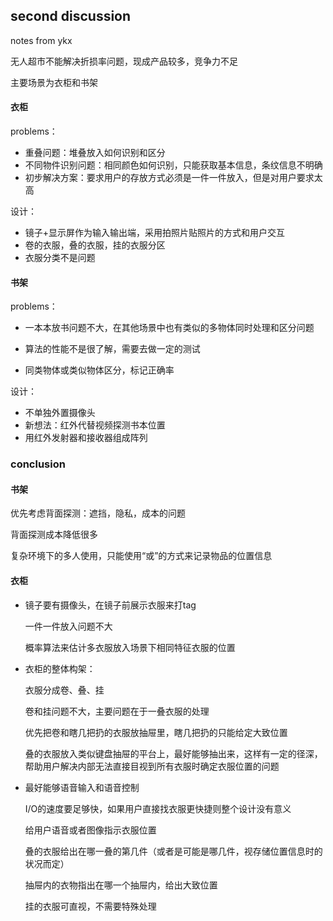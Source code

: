 ## second discussion

notes from ykx



无人超市不能解决折损率问题，现成产品较多，竞争力不足

主要场景为衣柜和书架

#### 衣柜

problems：

- 重叠问题：堆叠放入如何识别和区分
- 不同物件识别问题：相同颜色如何识别，只能获取基本信息，条纹信息不明确
- 初步解决方案：要求用户的存放方式必须是一件一件放入，但是对用户要求太高

设计：

- 镜子+显示屏作为输入输出端，采用拍照片贴照片的方式和用户交互
- 卷的衣服，叠的衣服，挂的衣服分区
- 衣服分类不是问题

#### 书架

problems：

- 一本本放书问题不大，在其他场景中也有类似的多物体同时处理和区分问题


- 算法的性能不是很了解，需要去做一定的测试
- 同类物体或类似物体区分，标记正确率

设计：

* 不单独外置摄像头
* 新想法：红外代替视频探测书本位置
* 用红外发射器和接收器组成阵列



### conclusion

#### 书架

优先考虑背面探测：遮挡，隐私，成本的问题

背面探测成本降低很多

复杂环境下的多人使用，只能使用“或”的方式来记录物品的位置信息

#### 衣柜

* 镜子要有摄像头，在镜子前展示衣服来打tag

  一件一件放入问题不大

  概率算法来估计多衣服放入场景下相同特征衣服的位置

* 衣柜的整体构架：

  衣服分成卷、叠、挂

  卷和挂问题不大，主要问题在于一叠衣服的处理

  优先把卷和瞎几把扔的衣服放抽屉里，瞎几把扔的只能给定大致位置

  叠的衣服放入类似键盘抽屉的平台上，最好能够抽出来，这样有一定的径深，帮助用户解决内部无法直接目视到所有衣服时确定衣服位置的问题

* 最好能够语音输入和语音控制

  I/O的速度要足够快，如果用户直接找衣服更快捷则整个设计没有意义

  给用户语音或者图像指示衣服位置

  叠的衣服给出在哪一叠的第几件（或者是可能是哪几件，视存储位置信息时的状况而定）

  抽屉内的衣物指出在哪一个抽屉内，给出大致位置

  挂的衣服可直视，不需要特殊处理